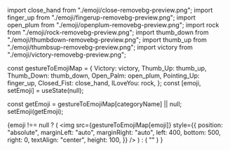 import close_hand from "./emoji/close-removebg-preview.png";
import finger_up from "./emoji/fingerup-removebg-preview.png";
import open_plum from "./emoji/openplum-removebg-preview.png";
import rock from "./emoji/rock-removebg-preview.png";
import thumb_down from "./emoji/thumbdown-removebg-preview.png";
import thumb_up from "./emoji/thumbsup-removebg-preview.png";
import victory from "./emoji/victory-removebg-preview.png";

const gestureToEmojiMap = {
Victory: victory,
Thumb_Up: thumb_up,
Thumb_Down: thumb_down,
Open_Palm: open_plum,
Pointing_Up: finger_up,
Closed_Fist: close_hand,
ILoveYou: rock,
};
const [emoji, setEmoji] = useState(null);

const getEmoji = gestureToEmojiMap[categoryName] || null;
setEmoji(getEmoji);

{emoji !== null ? (
<img
src={gestureToEmojiMap[emoji]}
style={{
              position: "absolute",
              marginLeft: "auto",
              marginRight: "auto",
              left: 400,
              bottom: 500,
              right: 0,
              textAlign: "center",
              height: 100,
            }}
/>
) : (
""
)
}
